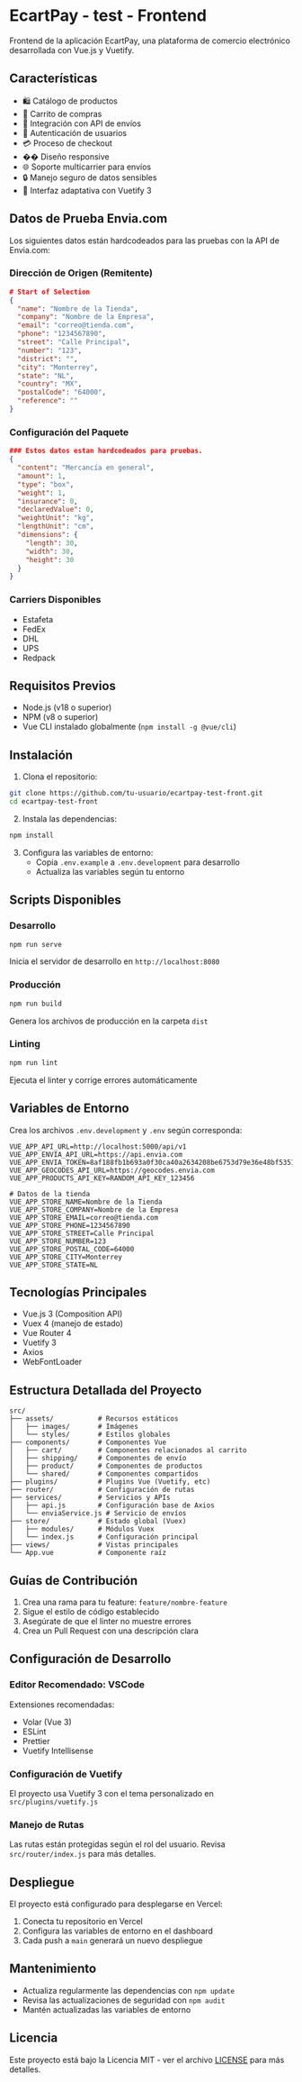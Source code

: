 # EcartPay - test - Frontend

Frontend de la aplicación EcartPay, una plataforma de comercio electrónico desarrollada con Vue.js y Vuetify.

## Características

- 🛍️ Catálogo de productos
- 🛒 Carrito de compras
- 🚚 Integración con API de envíos
- 👤 Autenticación de usuarios
- 💳 Proceso de checkout
- �� Diseño responsive
- 🌐 Soporte multicarrier para envíos
- 🔒 Manejo seguro de datos sensibles
- 📱 Interfaz adaptativa con Vuetify 3

## Datos de Prueba Envia.com

Los siguientes datos están hardcodeados para las pruebas con la API de Envia.com:

### Dirección de Origen (Remitente)
```json
# Start of Selection
{
  "name": "Nombre de la Tienda",
  "company": "Nombre de la Empresa",
  "email": "correo@tienda.com",
  "phone": "1234567890",
  "street": "Calle Principal",
  "number": "123",
  "district": "",
  "city": "Monterrey",
  "state": "NL",
  "country": "MX",
  "postalCode": "64000",
  "reference": ""
}
```

### Configuración del Paquete
```json
### Estos datos estan hardcodeados para pruebas.
{
  "content": "Mercancía en general",
  "amount": 1,
  "type": "box",
  "weight": 1,
  "insurance": 0,
  "declaredValue": 0,
  "weightUnit": "kg",
  "lengthUnit": "cm",
  "dimensions": {
    "length": 30,
    "width": 30,
    "height": 30
  }
}
```

### Carriers Disponibles
- Estafeta
- FedEx
- DHL
- UPS
- Redpack

## Requisitos Previos

- Node.js (v18 o superior)
- NPM (v8 o superior)
- Vue CLI instalado globalmente (`npm install -g @vue/cli`)

## Instalación

1. Clona el repositorio:
```bash
git clone https://github.com/tu-usuario/ecartpay-test-front.git
cd ecartpay-test-front
```

2. Instala las dependencias:
```bash
npm install
```

3. Configura las variables de entorno:
   - Copia `.env.example` a `.env.development` para desarrollo
   - Actualiza las variables según tu entorno

## Scripts Disponibles

### Desarrollo
```bash
npm run serve
```
Inicia el servidor de desarrollo en `http://localhost:8080`

### Producción
```bash
npm run build
```
Genera los archivos de producción en la carpeta `dist`

### Linting
```bash
npm run lint
```
Ejecuta el linter y corrige errores automáticamente

## Variables de Entorno

Crea los archivos `.env.development` y `.env` según corresponda:

```env
VUE_APP_API_URL=http://localhost:5000/api/v1
VUE_APP_ENVIA_API_URL=https://api.envia.com
VUE_APP_ENVIA_TOKEN=8af188fb1b693a0f30ca40a2634208be6753d79e36e48bf5351cce83c324e9c0
VUE_APP_GEOCODES_API_URL=https://geocodes.envia.com
VUE_APP_PRODUCTS_API_KEY=RANDOM_API_KEY_123456

# Datos de la tienda
VUE_APP_STORE_NAME=Nombre de la Tienda
VUE_APP_STORE_COMPANY=Nombre de la Empresa
VUE_APP_STORE_EMAIL=correo@tienda.com
VUE_APP_STORE_PHONE=1234567890
VUE_APP_STORE_STREET=Calle Principal
VUE_APP_STORE_NUMBER=123
VUE_APP_STORE_POSTAL_CODE=64000
VUE_APP_STORE_CITY=Monterrey
VUE_APP_STORE_STATE=NL

```

## Tecnologías Principales

- Vue.js 3 (Composition API)
- Vuex 4 (manejo de estado)
- Vue Router 4
- Vuetify 3
- Axios
- WebFontLoader

## Estructura Detallada del Proyecto

```
src/
├── assets/           # Recursos estáticos
│   ├── images/       # Imágenes
│   └── styles/       # Estilos globales
├── components/       # Componentes Vue
│   ├── cart/         # Componentes relacionados al carrito
│   ├── shipping/     # Componentes de envío
│   ├── product/      # Componentes de productos
│   └── shared/       # Componentes compartidos
├── plugins/          # Plugins Vue (Vuetify, etc)
├── router/           # Configuración de rutas
├── services/         # Servicios y APIs
│   ├── api.js        # Configuración base de Axios
│   └── enviaService.js # Servicio de envíos
├── store/            # Estado global (Vuex)
│   ├── modules/      # Módulos Vuex
│   └── index.js      # Configuración principal
├── views/            # Vistas principales
└── App.vue           # Componente raíz
```

## Guías de Contribución

1. Crea una rama para tu feature: `feature/nombre-feature`
2. Sigue el estilo de código establecido
3. Asegúrate de que el linter no muestre errores
4. Crea un Pull Request con una descripción clara

## Configuración de Desarrollo

### Editor Recomendado: VSCode

Extensiones recomendadas:
- Volar (Vue 3)
- ESLint
- Prettier
- Vuetify Intellisense

### Configuración de Vuetify

El proyecto usa Vuetify 3 con el tema personalizado en `src/plugins/vuetify.js`

### Manejo de Rutas

Las rutas están protegidas según el rol del usuario. Revisa `src/router/index.js` para más detalles.

## Despliegue

El proyecto está configurado para desplegarse en Vercel:

1. Conecta tu repositorio en Vercel
2. Configura las variables de entorno en el dashboard
3. Cada push a `main` generará un nuevo despliegue

## Mantenimiento

- Actualiza regularmente las dependencias con `npm update`
- Revisa las actualizaciones de seguridad con `npm audit`
- Mantén actualizadas las variables de entorno

## Licencia

Este proyecto está bajo la Licencia MIT - ver el archivo [LICENSE](LICENSE) para más detalles.
